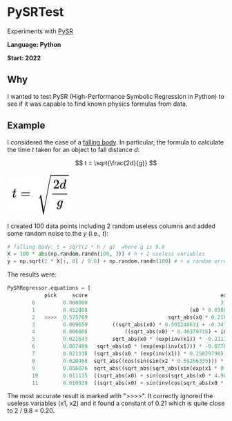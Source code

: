 # PySRTest
Experiments with [PySR](https://github.com/MilesCranmer/PySR)

**Language: Python**

**Start: 2022**

## Why
I wanted to test PySR (High-Performance Symbolic Regression in Python) to see if it was capable to find known physics formulas from data.

## Example
I considered the case of a [falling body](https://en.wikipedia.org/wiki/Equations_for_a_falling_body). In particular, the formula to calculate the time _t_ taken for an object to fall distance _d_:

$$ t = \sqrt{\frac{2d}{g}} $$

![formula](/images/formula.jpg)

I created 100 data points including 2 random useless columns and added some random noise to the _y_ (i.e., _t_):

```python
# falling body: t = sqrt(2 * h / g)  where g is 9.8
X = 100 * abs(np.random.randn(100, 3)) # h + 2 useless variables
y = np.sqrt(2 * X[:, 0] / 9.8) + np.random.randn(100) # + a random error
```

The results were:

```python
PySRRegressor.equations = [
            pick     score                                           equation      loss  complexity
        0         0.000000                                           3.867227  4.889949           1
        1         0.452888                                 (x0 * 0.038884826)  1.976655           3
        2   >>>>  0.575769                          sqrt_abs(x0 * 0.21829543)  1.111418           4
        3         0.009650        ((sqrt_abs(x0) * 0.50124663) + -0.34722018)  1.090174           6
        4         0.006606            ((sqrt_abs(x0) * 0.46379715) + inv(x1))  1.082995           7
        5         0.021643        sqrt_abs(x0 * (exp(inv(x1)) * -0.21177335))  1.059808           8
        6         0.007409   sqrt_abs(x0 * (exp(exp(inv(x1))) * -0.07769506))  1.051985           9
        7         0.021338  (sqrt_abs(x0 * (exp(inv(x1)) * 0.25029796)) + ...  1.029775          10
        8         0.020468  sqrt_abs((cos(sin(sin(x2 * 0.59266335))) * 0.2...  1.008913          11
        9         0.056676  sqrt_abs((sqrt_abs(sqrt_abs(sin(exp(x1 * 0.232...  0.953322          12
        10        0.011135  ((sqrt_abs(x0) + sin(cos(sqrt_abs(x0 * 4.90378...  0.942765          13
        11        0.010939  ((sqrt_abs(x0) + sin(inv(cos(sqrt_abs(x0 * 4.7...  0.932509          14
```

The most accurate result is marked with ">>>>". It correctly ignored the useless variables (x1, x2) and it found a constant of 0.21 which is quite close to 2 / 9.8 = 0.20.